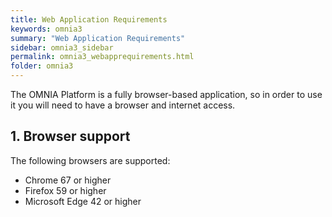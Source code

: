 ```yaml
---
title: Web Application Requirements
keywords: omnia3
summary: "Web Application Requirements"
sidebar: omnia3_sidebar
permalink: omnia3_webapprequirements.html
folder: omnia3
---
```


The OMNIA Platform is a fully browser-based application, so in order to use it you will need to have a browser and internet access.

## 1. Browser support
The following browsers are supported:
* Chrome 67 or higher
* Firefox 59 or higher
* Microsoft Edge 42 or higher